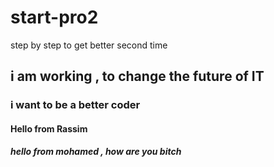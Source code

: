 # start-pro2
step by step to get better second time
## i am working , to change the future of IT
### i want to be a better coder
#### Hello from Rassim
##### hello from mohamed , how are you bitch
